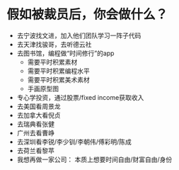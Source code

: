 # 假如被裁员后，你会做什么？

- 去宁波找文进，加入他们团队学习一阵子代码
- 去天津找骏哥，去听德云社
- 去图书馆，编程做“时间修行”的app
    - 需要平时积累素材
    - 需要平时积累编程水平
    - 需要平时积累美术素材
    - 手画原型图
- 专心学投资，通过股票/fixed income获取收入
- 去美国看周景龙
- 去加拿大看倪贞
- 去瑞典看张健
- 广州去看曹峥
- 去深圳看李锐/李少钏/李朝伟/傅彩明/陈成
- 去荷兰看黎苹
- 我想再做一家公司： 本质上想要时间自由/财富自由/身份